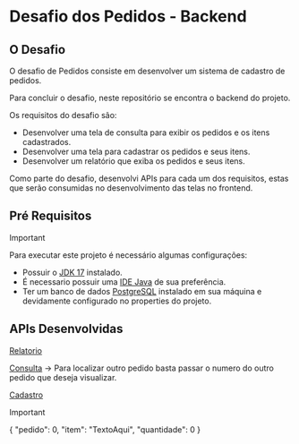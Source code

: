 # Desafio dos Pedidos - Backend
## O Desafio
O desafio de Pedidos consiste em desenvolver um sistema de cadastro de pedidos.


Para concluir o desafio, neste repositório se encontra o backend do projeto.


Os requisitos do desafio são:
   + Desenvolver uma tela de consulta para exibir os pedidos e os itens cadastrados.
   + Desenvolver uma tela para cadastrar os pedidos e seus itens.
   + Desenvolver um relatório que exiba os pedidos e seus itens.
   
Como parte do desafio, desenvolvi APIs para cada um dos requisitos, estas que serão consumidas no desenvolvimento das telas no frontend.

## Pré Requisitos
> [!IMPORTANT]
> Para executar este projeto é necessário algumas configurações:
> + Possuir  o [JDK 17](https://download.oracle.com/java/17/latest/jdk-17_windows-x64_bin.exe) instalado.
> + É necessario possuir uma [IDE Java](https://spring.io/tools) de sua preferência. 
> + Ter um banco de dados [PostgreSQL](https://www.postgresql.org/download/) instalado em sua máquina e devidamente configurado no properties do projeto.

## APIs Desenvolvidas
[Relatorio](http://localhost:8080/pedidos)


[Consulta](http://localhost:8080/pedidos/1) -> Para localizar outro pedido basta passar o numero do outro pedido que deseja visualizar.


[Cadastro](http://localhost:8080/pedidos/cadastro) 
> [!IMPORTANT]
> {
>    "pedido": 0,
>    "item": "TextoAqui",
>    "quantidade": 0
> }